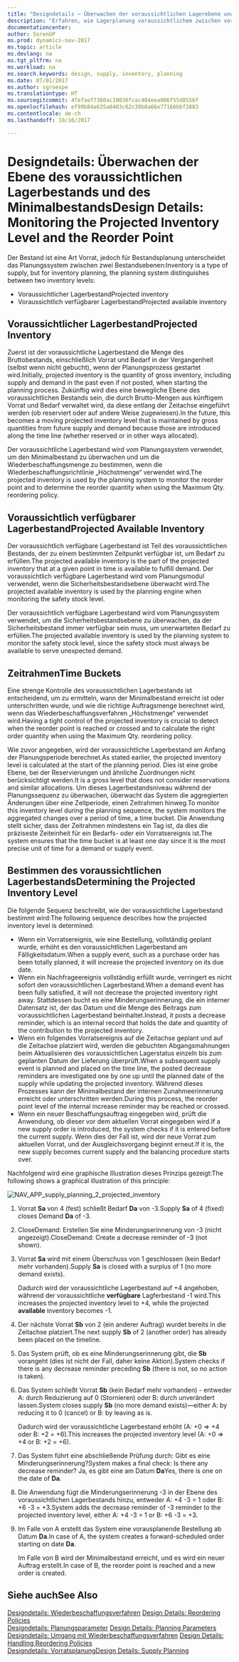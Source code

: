 ```yaml
---
title: "Designdetails – Überwachen der voraussichtlichen Lagerebene und des Minimalbestands"
description: "Erfahren, wie Lagerplanung voraussichtlichem zwischen voraussichtlichen Lagerbestand und voraussichtlich verfügbaren Lagerbestandebenen unterscheidet."
documentationcenter: 
author: SorenGP
ms.prod: dynamics-nav-2017
ms.topic: article
ms.devlang: na
ms.tgt_pltfrm: na
ms.workload: na
ms.search.keywords: design, supply, inventory, planning
ms.date: 07/01/2017
ms.author: sgroespe
ms.translationtype: HT
ms.sourcegitcommit: 4fefaef7380ac10836fcac404eea006f55d8556f
ms.openlocfilehash: ef99b84a635a8403c62c38b8a66e77166bbf2883
ms.contentlocale: de-ch
ms.lasthandoff: 10/16/2017

---
```

# <a name="design-details-monitoring-the-projected-inventory-level-and-the-reorder-point"></a><span data-ttu-id="d92df-103">Designdetails: Überwachen der Ebene des voraussichtlichen Lagerbestands und des Minimalbestands</span><span class="sxs-lookup"><span data-stu-id="d92df-103">Design Details: Monitoring the Projected Inventory Level and the Reorder Point</span></span>
<span data-ttu-id="d92df-104">Der Bestand ist eine Art Vorrat, jedoch für Bestandsplanung unterscheidet das Planungssystem zwischen zwei Bestandsebenen:</span><span class="sxs-lookup"><span data-stu-id="d92df-104">Inventory is a type of supply, but for inventory planning, the planning system distinguishes between two inventory levels:</span></span>  

* <span data-ttu-id="d92df-105">Voraussichtlicher Lagerbestand</span><span class="sxs-lookup"><span data-stu-id="d92df-105">Projected inventory</span></span>  
* <span data-ttu-id="d92df-106">Voraussichtlich verfügbarer Lagerbestand</span><span class="sxs-lookup"><span data-stu-id="d92df-106">Projected available inventory</span></span>  

## <a name="projected-inventory"></a><span data-ttu-id="d92df-107">Voraussichtlicher Lagerbestand</span><span class="sxs-lookup"><span data-stu-id="d92df-107">Projected Inventory</span></span>  
<span data-ttu-id="d92df-108">Zuerst ist der voraussichtliche Lagerbestand die Menge des Bruttobestands, einschließlich Vorrat und Bedarf in der Vergangenheit (selbst wenn nicht gebucht), wenn der Planungsprozess gestartet wird.</span><span class="sxs-lookup"><span data-stu-id="d92df-108">Initially, projected inventory is the quantity of gross inventory, including supply and demand in the past even if not posted, when starting the planning process.</span></span> <span data-ttu-id="d92df-109">Zukünftig wird dies eine bewegliche Ebene des voraussichtlichen Bestands sein, die durch Brutto-Mengen aus künftigem Vorrat und Bedarf verwaltet wird, da diese entlang der Zeitachse eingeführt werden (ob reserviert oder auf andere Weise zugewiesen).</span><span class="sxs-lookup"><span data-stu-id="d92df-109">In the future, this becomes a moving projected inventory level that is maintained by gross quantities from future supply and demand because those are introduced along the time line (whether reserved or in other ways allocated).</span></span>  

<span data-ttu-id="d92df-110">Der voraussichtliche Lagerbestand wird vom Planungssystem verwendet, um den Minimalbestand zu überwachen und um die Wiederbeschaffungsmenge zu bestimmen, wenn die Wiederbeschaffungsrichtlinie „Höchstmenge“ verwendet wird.</span><span class="sxs-lookup"><span data-stu-id="d92df-110">The projected inventory is used by the planning system to monitor the reorder point and to determine the reorder quantity when using the Maximum Qty. reordering policy.</span></span>  

## <a name="projected-available-inventory"></a><span data-ttu-id="d92df-111">Voraussichtlich verfügbarer Lagerbestand</span><span class="sxs-lookup"><span data-stu-id="d92df-111">Projected Available Inventory</span></span>  
<span data-ttu-id="d92df-112">Der voraussichtlich verfügbare Lagerbestand ist Teil des voraussichtlichen Bestands, der zu einem bestimmten Zeitpunkt verfügbar ist, um Bedarf zu erfüllen.</span><span class="sxs-lookup"><span data-stu-id="d92df-112">The projected available inventory is the part of the projected inventory that at a given point in time is available to fulfill demand.</span></span> <span data-ttu-id="d92df-113">Der voraussichtlich verfügbare Lagerbestand wird vom Planungsmodul verwendet, wenn die Sicherheitsbestandsebene überwacht wird.</span><span class="sxs-lookup"><span data-stu-id="d92df-113">The projected available inventory is used by the planning engine when monitoring the safety stock level.</span></span>  

<span data-ttu-id="d92df-114">Der voraussichtlich verfügbare Lagerbestand wird vom Planungssystem verwendet, um die Sicherheitsbestandsebene zu überwachen, da der Sicherheitsbestand immer verfügbar sein muss, um unerwarteten Bedarf zu erfüllen.</span><span class="sxs-lookup"><span data-stu-id="d92df-114">The projected available inventory is used by the planning system to monitor the safety stock level, since the safety stock must always be available to serve unexpected demand.</span></span>  

## <a name="time-buckets"></a><span data-ttu-id="d92df-115">Zeitrahmen</span><span class="sxs-lookup"><span data-stu-id="d92df-115">Time Buckets</span></span>  
<span data-ttu-id="d92df-116">Eine strenge Kontrolle des voraussichtlichen Lagerbestands ist entscheidend, um zu ermitteln, wann der Minimalbestand erreicht ist oder unterschritten wurde, und wie die richtige Auftragsmenge berechnet wird, wenn das Wiederbeschaffungsverfahren „Höchstmenge“ verwendet wird.</span><span class="sxs-lookup"><span data-stu-id="d92df-116">Having a tight control of the projected inventory is crucial to detect when the reorder point is reached or crossed and to calculate the right order quantity when using the Maximum Qty. reordering policy.</span></span>  

<span data-ttu-id="d92df-117">Wie zuvor angegeben, wird der voraussichtliche Lagerbestand am Anfang der Planungsperiode berechnet.</span><span class="sxs-lookup"><span data-stu-id="d92df-117">As stated earlier, the projected inventory level is calculated at the start of the planning period.</span></span> <span data-ttu-id="d92df-118">Dies ist eine grobe Ebene, bei der Reservierungen und ähnliche Zuordnungen nicht berücksichtigt werden.</span><span class="sxs-lookup"><span data-stu-id="d92df-118">It is a gross level that does not consider reservations and similar allocations.</span></span> <span data-ttu-id="d92df-119">Um dieses Lagerbestandsniveau während der Planungssequenz zu überwachen, überwacht das System die aggregierten Änderungen über eine Zeitperiode, einen Zeitrahmen hinweg.</span><span class="sxs-lookup"><span data-stu-id="d92df-119">To monitor this inventory level during the planning sequence, the system monitors the aggregated changes over a period of time, a time bucket.</span></span> <span data-ttu-id="d92df-120">Die Anwendung stellt sicher, dass der Zeitrahmen mindestens ein Tag ist, da dies die präziseste Zeiteinheit für ein Bedarfs- oder ein Vorratsereignis ist.</span><span class="sxs-lookup"><span data-stu-id="d92df-120">The system ensures that the time bucket is at least one day since it is the most precise unit of time for a demand or supply event.</span></span>  

## <a name="determining-the-projected-inventory-level"></a><span data-ttu-id="d92df-121">Bestimmen des voraussichtlichen Lagerbestands</span><span class="sxs-lookup"><span data-stu-id="d92df-121">Determining the Projected Inventory Level</span></span>  
<span data-ttu-id="d92df-122">Die folgende Sequenz beschreibt, wie der voraussichtliche Lagerbestand bestimmt wird:</span><span class="sxs-lookup"><span data-stu-id="d92df-122">The following sequence describes how the projected inventory level is determined:</span></span>  

* <span data-ttu-id="d92df-123">Wenn ein Vorratsereignis, wie eine Bestellung, vollständig geplant wurde, erhöht es den voraussichtlichen Lagerbestand am Fälligkeitsdatum.</span><span class="sxs-lookup"><span data-stu-id="d92df-123">When a supply event, such as a purchase order has been totally planned, it will increase the projected inventory on its due date.</span></span>  
* <span data-ttu-id="d92df-124">Wenn ein Nachfrageereignis vollständig erfüllt wurde, verringert es nicht sofort den voraussichtlichen Lagerbestand.</span><span class="sxs-lookup"><span data-stu-id="d92df-124">When a demand event has been fully satisfied, it will not decrease the projected inventory right away.</span></span> <span data-ttu-id="d92df-125">Stattdessen bucht es eine Minderungserinnerung, die ein interner Datensatz ist, der das Datum und die Menge des Beitrags zum voraussichtlichen Lagerbestand beinhaltet.</span><span class="sxs-lookup"><span data-stu-id="d92df-125">Instead, it posts a decrease reminder, which is an internal record that holds the date and quantity of the contribution to the projected inventory.</span></span>  
* <span data-ttu-id="d92df-126">Wenn ein folgendes Vorratsereignis auf die Zeitachse geplant und auf die Zeitachse platziert wird, werden die gebuchten Abgangsmahnungen beim Aktualisieren des voraussichtlichen Lagerstatus einzeln bis zum geplanten Datum der Lieferung überprüft.</span><span class="sxs-lookup"><span data-stu-id="d92df-126">When a subsequent supply event is planned and placed on the time line, the posted decrease reminders are investigated one by one up until the planned date of the supply while updating the projected inventory.</span></span> <span data-ttu-id="d92df-127">Während dieses Prozesses kann der Minimalbestand der internen Zunahmeerinnerung erreicht oder unterschritten werden.</span><span class="sxs-lookup"><span data-stu-id="d92df-127">During this process, the reorder point level of the internal increase reminder may be reached or crossed.</span></span>  
* <span data-ttu-id="d92df-128">Wenn ein neuer Beschaffungsauftrag eingegeben wird, prüft die Anwendung, ob dieser vor dem aktuellen Vorrat eingegeben wird.</span><span class="sxs-lookup"><span data-stu-id="d92df-128">If a new supply order is introduced, the system checks if it is entered before the current supply.</span></span> <span data-ttu-id="d92df-129">Wenn dies der Fall ist, wird der neue Vorrat zum aktuellen Vorrat, und der Ausgleichsvorgang beginnt erneut.</span><span class="sxs-lookup"><span data-stu-id="d92df-129">If it is, the new supply becomes current supply and the balancing procedure starts over.</span></span>  

<span data-ttu-id="d92df-130">Nachfolgend wird eine graphische Illustration dieses Prinzips gezeigt:</span><span class="sxs-lookup"><span data-stu-id="d92df-130">The following shows a graphical illustration of this principle:</span></span>  

![](media/nav_app_supply_planning_2_projected_inventory.png "NAV_APP_supply_planning_2_projected_inventory")  

1. <span data-ttu-id="d92df-131">Vorrat **Sa** von 4 (fest) schließt Bedarf **Da** von -3.</span><span class="sxs-lookup"><span data-stu-id="d92df-131">Supply **Sa** of 4 (fixed) closes Demand **Da** of -3.</span></span>  
2. <span data-ttu-id="d92df-132">CloseDemand: Erstellen Sie eine Minderungserinnerung von -3 (nicht angezeigt).</span><span class="sxs-lookup"><span data-stu-id="d92df-132">CloseDemand: Create a decrease reminder of -3 (not shown).</span></span>  
3. <span data-ttu-id="d92df-133">Vorrat **Sa** wird mit einem Überschuss von 1 geschlossen (kein Bedarf mehr vorhanden).</span><span class="sxs-lookup"><span data-stu-id="d92df-133">Supply **Sa** is closed with a surplus of 1 (no more demand exists).</span></span>  

     <span data-ttu-id="d92df-134">Dadurch wird der voraussichtliche Lagerbestand auf +4 angehoben, während der voraussichtliche **verfügbare** Lagferbestand -1 wird.</span><span class="sxs-lookup"><span data-stu-id="d92df-134">This increases the projected inventory level to +4, while the projected **available** inventory becomes -1.</span></span>  

4. <span data-ttu-id="d92df-135">Der nächste Vorrat **Sb** von 2 (ein anderer Auftrag) wurdet bereits in die Zeitachse platziert.</span><span class="sxs-lookup"><span data-stu-id="d92df-135">The next supply **Sb** of 2 (another order) has already been placed on the timeline.</span></span>  
5. <span data-ttu-id="d92df-136">Das System prüft, ob es eine Minderungserinnerung gibt, die **Sb** vorangeht (dies ist nicht der Fall, daher keine Aktion).</span><span class="sxs-lookup"><span data-stu-id="d92df-136">System checks if there is any decrease reminder preceding **Sb** (there is not, so no action is taken).</span></span>  
6. <span data-ttu-id="d92df-137">Das System schließt Vorrat **Sb** (kein Bedarf mehr vorhanden) - entweder A: durch Reduzierung auf 0 (Stornieren) oder B: durch unverändert lassen.</span><span class="sxs-lookup"><span data-stu-id="d92df-137">System closes supply **Sb** (no more demand exists)—either A: by reducing it to 0 (cancel) or B: by leaving as is.</span></span>  

     <span data-ttu-id="d92df-138">Dadurch wird der voraussichtliche Lagerbestand erhöht (A: +0 => +4 oder B: +2 = +6).</span><span class="sxs-lookup"><span data-stu-id="d92df-138">This increases the projected inventory level (A: +0 => +4 or B: +2 = +6).</span></span>  

7. <span data-ttu-id="d92df-139">Das System führt eine abschließende Prüfung durch: Gibt es eine Minderungserinnerung?</span><span class="sxs-lookup"><span data-stu-id="d92df-139">System makes a final check: Is there any decrease reminder?</span></span> <span data-ttu-id="d92df-140">Ja, es gibt eine am Datum **Da**</span><span class="sxs-lookup"><span data-stu-id="d92df-140">Yes, there is one on the date of **Da**.</span></span>  
8. <span data-ttu-id="d92df-141">Die Anwendung fügt die Minderungserinnerung -3 in der Ebene des voraussichtlichen Lagerbestands hinzu, entweder A: +4 -3 = 1 oder B: +6 -3 = +3.</span><span class="sxs-lookup"><span data-stu-id="d92df-141">System adds the decrease reminder of -3 reminder to the projected inventory level, either A: +4 -3 = 1 or B: +6 -3 = +3.</span></span>  
9. <span data-ttu-id="d92df-142">Im Falle von A erstellt das System eine vorausplanende Bestellung ab Datum **Da**.</span><span class="sxs-lookup"><span data-stu-id="d92df-142">In case of A, the system creates a forward-scheduled order starting on date **Da**.</span></span>  

     <span data-ttu-id="d92df-143">Im Falle von B wird der Minimalbestand erreicht, und es wird ein neuer Auftrag erstellt.</span><span class="sxs-lookup"><span data-stu-id="d92df-143">In case of B, the reorder point is reached and a new order is created.</span></span>  

## <a name="see-also"></a><span data-ttu-id="d92df-144">Siehe auch</span><span class="sxs-lookup"><span data-stu-id="d92df-144">See Also</span></span>  
<span data-ttu-id="d92df-145">[Designdetails: Wiederbeschaffungsverfahren](design-details-reordering-policies.md) </span><span class="sxs-lookup"><span data-stu-id="d92df-145">[Design Details: Reordering Policies](design-details-reordering-policies.md) </span></span>  
<span data-ttu-id="d92df-146">[Designdetails: Planungsparameter](design-details-planning-parameters.md) </span><span class="sxs-lookup"><span data-stu-id="d92df-146">[Design Details: Planning Parameters](design-details-planning-parameters.md) </span></span>  
<span data-ttu-id="d92df-147">[Designdetails: Umgang mit Wiederbeschaffungsverfahren](design-details-handling-reordering-policies.md) </span><span class="sxs-lookup"><span data-stu-id="d92df-147">[Design Details: Handling Reordering Policies](design-details-handling-reordering-policies.md) </span></span>  
[<span data-ttu-id="d92df-148">Designdetails: Vorratsplanung</span><span class="sxs-lookup"><span data-stu-id="d92df-148">Design Details: Supply Planning</span></span>](design-details-supply-planning.md)

